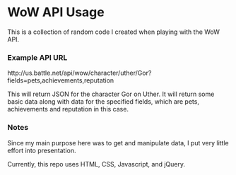<h1>WoW API Usage</h1>

This is a collection of random code I created when playing with the WoW API.

<h3>Example API URL</h3>
http://us.battle.net/api/wow/character/uther/Gor?fields=pets,achievements,reputation

This will return JSON for the character Gor on Uther. It will return some basic data along with data for the specified fields, which are pets, achievements and reputation in this case.

<h3>Notes</h3>

Since my main purpose here was to get and manipulate data, I put very little effort into presentation.

Currently, this repo uses HTML, CSS, Javascript, and jQuery.
